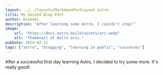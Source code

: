 ```yaml
---
layout: ../../layouts/MarkdownPostLayout.astro
title: My Second Blog Post
author: Hinkami
description: "After learning some Astro, I couldn't stop!"
image:
    url: "https://docs.astro.build/assets/arc.webp"
    alt: "Thumbnail of Astro arcs."
pubDate: 2024-02-11
tags: ["astro", "blogging", "learning in public", "successes"]
---
```

After a successful first day learning Astro, I decided to try some more. It's really good!